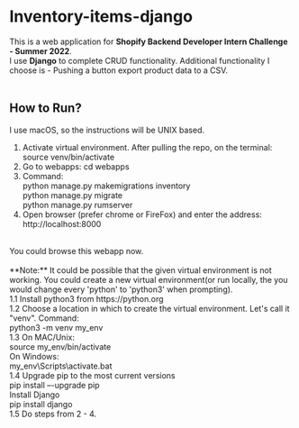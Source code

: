 # Inventory-items-django <br />

This is a web application for **Shopify Backend Developer Intern Challenge - Summer 2022**. <br />
I use **Django** to complete CRUD functionality. Additional functionality I choose is - Pushing a button export product data to a CSV. <br />
<br />
## How to Run? <br />
I use macOS, so the instructions will be UNIX based. <br />
1. Activate virtual environment. After pulling the repo, on the terminal:<br />
source venv/bin/activate <br />
2. Go to webapps: cd webapps <br />
3. Command: <br />
python manage.py makemigrations inventory <br />
python manage.py migrate <br />
python manage.py rumserver <br />
4. Open browser (prefer chrome or FireFox) and enter the address: <br />
http://localhost:8000 <br />
<br />
You could browse this webapp now. <br />
<br />
**Note:** It could be possible that the given virtual environment is not working. You could create a new virtual environment(or run locally, the you would change every 'python' to 'python3' when prompting). <br />
1.1 Install python3 from https://python.org <br />
1.2 Choose a location in which to create the virtual environment. Let's call it "venv". Command: <br />
python3 -m venv my_env <br />
1.3 On MAC/Unix: <br />
source my_env/bin/activate <br />
On Windows: <br />
my_env\Scripts\activate.bat <br />
1.4 Upgrade pip to the most current versions <br />
pip install –-upgrade pip <br />
Install Django <br />
pip install django <br />
1.5 Do steps from 2 - 4. <br />
